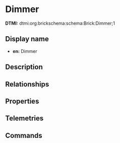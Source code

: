 # Dimmer
**DTMI:** dtmi:org:brickschema:schema:Brick:Dimmer;1
## Display name
- **en:** Dimmer
## Description
## Relationships
## Properties
## Telemetries
## Commands
